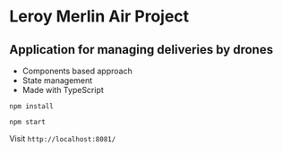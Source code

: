 # Leroy Merlin Air Project

## Application for managing deliveries by drones

- Components based approach
- State management
- Made with TypeScript 

`npm install`

`npm start`

Visit `http://localhost:8081/`
